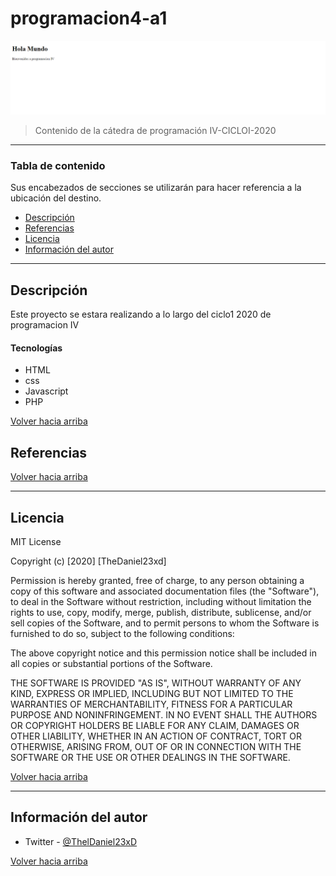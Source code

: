 # programacion4-a1

![Project Image](img/Captura.PNG)

> Contenido de la cátedra de programación IV-CICLOI-2020

---

### Tabla de contenido
Sus encabezados de secciones se utilizarán para hacer referencia a la ubicación del destino.

- [Descripción](#Descripción)
- [Referencias](#Referencias)
- [Licencia](#Licencia)
- [Información del autor](#Información-del-autor)

---

## Descripción

Este proyecto se estara realizando a lo largo del ciclo1 2020 de programacion IV

#### Tecnologías

- HTML
- css
- Javascript
- PHP

[Volver hacia arriba](#programacion4-a1)


## Referencias


[Volver hacia arriba](#programacion4-a1)

---

## Licencia

MIT License

Copyright (c) [2020] [TheDaniel23xd]

Permission is hereby granted, free of charge, to any person obtaining a copy
of this software and associated documentation files (the "Software"), to deal
in the Software without restriction, including without limitation the rights
to use, copy, modify, merge, publish, distribute, sublicense, and/or sell
copies of the Software, and to permit persons to whom the Software is
furnished to do so, subject to the following conditions:

The above copyright notice and this permission notice shall be included in all
copies or substantial portions of the Software.

THE SOFTWARE IS PROVIDED "AS IS", WITHOUT WARRANTY OF ANY KIND, EXPRESS OR
IMPLIED, INCLUDING BUT NOT LIMITED TO THE WARRANTIES OF MERCHANTABILITY,
FITNESS FOR A PARTICULAR PURPOSE AND NONINFRINGEMENT. IN NO EVENT SHALL THE
AUTHORS OR COPYRIGHT HOLDERS BE LIABLE FOR ANY CLAIM, DAMAGES OR OTHER
LIABILITY, WHETHER IN AN ACTION OF CONTRACT, TORT OR OTHERWISE, ARISING FROM,
OUT OF OR IN CONNECTION WITH THE SOFTWARE OR THE USE OR OTHER DEALINGS IN THE
SOFTWARE.

[Volver hacia arriba](#programacion4-a1)

---

## Información del autor

- Twitter - [@ThelDaniel23xD](https://twitter.com/ThelDaniel23xD)

[Volver hacia arriba](#programacion4-a1)